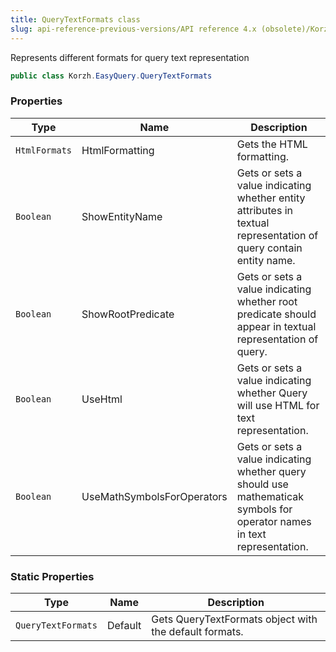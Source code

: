 ```yaml
---
title: QueryTextFormats class
slug: api-reference-previous-versions/API reference 4.x (obsolete)/Korzh.EasyQuery namespace/querytextformats-class
---
```



Represents different formats for query text representation
```csharp
public class Korzh.EasyQuery.QueryTextFormats

```

### Properties

| Type | Name | Description | 
| --- | --- | --- | 
| `HtmlFormats` | HtmlFormatting | Gets the HTML formatting. | 
| `Boolean` | ShowEntityName | Gets or sets a value indicating whether entity attributes in textual representation of query contain entity name. | 
| `Boolean` | ShowRootPredicate | Gets or sets a value indicating whether root predicate should appear in textual representation of query. | 
| `Boolean` | UseHtml | Gets or sets a value indicating whether Query will use HTML for text representation. | 
| `Boolean` | UseMathSymbolsForOperators | Gets or sets a value indicating whether query should use mathematicak symbols for operator names in text representation. | 


### Static Properties

| Type | Name | Description | 
| --- | --- | --- | 
| `QueryTextFormats` | Default | Gets QueryTextFormats object with the default formats. |